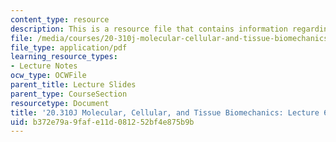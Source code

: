 ```yaml
---
content_type: resource
description: This is a resource file that contains information regarding lecture 6.
file: /media/courses/20-310j-molecular-cellular-and-tissue-biomechanics-spring-2015/b372e79a9fafe11d081252bf4e875b9b_MIT20_310JS15_Lecture6.pdf
file_type: application/pdf
learning_resource_types:
- Lecture Notes
ocw_type: OCWFile
parent_title: Lecture Slides
parent_type: CourseSection
resourcetype: Document
title: '20.310J Molecular, Cellular, and Tissue Biomechanics: Lecture 6'
uid: b372e79a-9faf-e11d-0812-52bf4e875b9b
---
```


